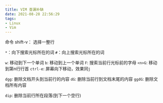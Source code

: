 ```yaml
---
title: VIM 查漏补缺
date: 2021-08-28 22:56:29
tags:
- Linux
- Vim
---
```

命令
shift-v： 选择一整行

`*`：向下搜索光标所在的词
`#`：向上搜索光标所在的词

`w`: 移动到下一个单词
`b`: 移动到上一个单词
`F`: 搜索当前行光标前的字母
`<n>G`: 移动到第n行行首
`ctrl-e`: 屏幕向下移动，效果同`j`

`dgg`: 删除文档开头到当前行的内容
`dG`: 删除当前行到文档末尾的内容
`ggdG`: 删除文档所有内容

`dip`: 删除当前行所在段落(到下一个空行)



